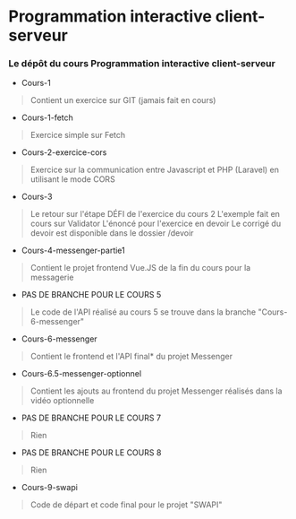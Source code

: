 # Programmation interactive client-serveur
### Le dépôt du cours Programmation interactive client-serveur

- Cours-1
> Contient un exercice sur GIT (jamais fait en cours)
- Cours-1-fetch
> Exercice simple sur Fetch
- Cours-2-exercice-cors
> Exercice sur la communication entre Javascript et PHP (Laravel) en utilisant le mode CORS
- Cours-3
> Le retour sur l'étape DÉFI de l'exercice du cours 2
> L'exemple fait en cours sur Validator
> L'énoncé pour l'exercice en devoir
> Le corrigé du devoir est disponible dans le dossier /devoir
- Cours-4-messenger-partie1
> Contient le projet frontend Vue.JS de la fin du cours pour la messagerie
- PAS DE BRANCHE POUR LE COURS 5
> Le code de l'API réalisé au cours 5 se trouve dans la branche "Cours-6-messenger"
- Cours-6-messenger
> Contient le frontend et l'API final* du projet Messenger
- Cours-6.5-messenger-optionnel
> Contient les ajouts au frontend du projet Messenger réalisés dans la vidéo optionnelle
- PAS DE BRANCHE POUR LE COURS 7
> Rien
- PAS DE BRANCHE POUR LE COURS 8
> Rien
- Cours-9-swapi
> Code de départ et code final pour le projet "SWAPI"
